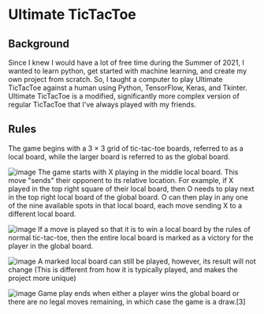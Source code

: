 # Ultimate TicTacToe #
## Background ##
Since I knew I would have a lot of free time during the Summer of 2021, I wanted to learn python, get started with machine learning, and create my own project from scratch.  So, I taught a computer to play Ultimate TicTacToe against a human using Python, TensorFlow, Keras, and Tkinter.  Ultimate TicTacToe is a modified, significantly more complex version of regular TicTacToe that I've always played with my friends.
## Rules ##
The game begins with a 3 × 3 grid of tic-tac-toe boards, referred to as a local board, while the larger board is referred to as the global board.

![image](https://user-images.githubusercontent.com/74988565/127755486-9ebe13e8-8a66-4321-beda-e8bbea307df7.png)
The game starts with X playing in the middle local board. This move "sends" their opponent to its relative location. For example, if X played in the top right square of their local board, then O needs to play next in the top right local board of the global board. O can then play in any one of the nine available spots in that local board, each move sending X to a different local board.

![image](https://user-images.githubusercontent.com/74988565/127755590-49a73ca4-e658-4978-9d85-9141ee6b3bdd.png)
If a move is played so that it is to win a local board by the rules of normal tic-tac-toe, then the entire local board is marked as a victory for the player in the global board.

![image](https://user-images.githubusercontent.com/74988565/127755580-a33f6022-761b-412f-8c9f-cfbfb00f3c29.png)
A marked local board can still be played, however, its result will not change (This is different from how it is typically played, and makes the project more unique)

![image](https://user-images.githubusercontent.com/74988565/127755586-93234d78-b475-4acd-873f-b4c9c4aec7a4.png)
Game play ends when either a player wins the global board or there are no legal moves remaining, in which case the game is a draw.[3]
